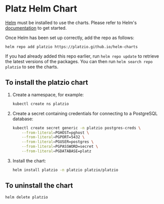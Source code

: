 # Platz Helm Chart

[Helm](https://helm.sh) must be installed to use the charts.  Please refer to
Helm's [documentation](https://helm.sh/docs) to get started.

Once Helm has been set up correctly, add the repo as follows:

    helm repo add platzio https://platzio.github.io/helm-charts

If you had already added this repo earlier, run `helm repo update` to retrieve
the latest versions of the packages.  You can then run `helm search repo
platzio` to see the charts.

## To install the platzio chart

1. Create a namespace, for example:

   ```bash
   kubectl create ns platzio
   ```

1. Create a secret containing credentials for connecting to a PostgreSQL database:

   ```bash
   kubectl create secret generic -n platzio postgres-creds \
       --from-literal=PGHOST=pghost \
       --from-literal=PGPORT=5432 \
       --from-literal=PGUSER=postgres \
       --from-literal=PGPASSWORD=secret \
       --from-literal=PGDATABASE=platz
   ```

1. Install the chart:

   ```bash
   helm install platzio -n platzio platzio/platzio
   ```

## To uninstall the chart

```bash
helm delete platzio
```
